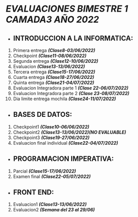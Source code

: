 # ***EVALUACIONES BIMESTRE 1 CAMADA3 AÑO 2022***
* ## **INTRODUCCION A LA INFORMATICA:**
1. Primera entrega                        ***(Clase8-03/06/2022)***
2. Checkpoint                             ***(Clase11-08/06/2022)***
3. Segunda entrega                        ***(Clase12-10/06/2022)***
4. Evaluacion                             ***(Clase13-13/06/2022)***
5. Tercera entrega                        ***(Clase15-17/06/2022)***
6. Cuarta entrega                         ***(Clase18-27/06/2022)***
7. Quinta entrega                         ***(Clase21-04/07/2022)***
8. Evaluacion Integradora parte 1         ***(Clase 22-06/07/2022)***
9. Evaluacion Integradora parte 2         ***(Clase 23-08/07/2022)***
10. Dia limite entrega mochila            ***(Clase24-11/07/2022)***


* ## **BASES DE DATOS:**
1. Checkpoint1                            ***(Clase10-06/06/2022)***
2. Checkpoint2                            ***(Clase13-13/06/2022)(NO EVALUABLE)***
3. Checkpoint3                            ***(Clase19-27/06/2022)***
4. Evaluacion final individual            ***(Clase22-04/07/2022)***


* ## **PROGRAMACION IMPERATIVA:**
1. Parcial                                ***(Clase15-17/06/2022)***
2. Examen final                           ***(Clase22-05/07/2022)***


* ## **FRONT END:**
1. Evaluacion1                            ***(Clase13-13/06/2022)***
2. Evaluacion2                            ***(Semana del 23 al 29/06)***
